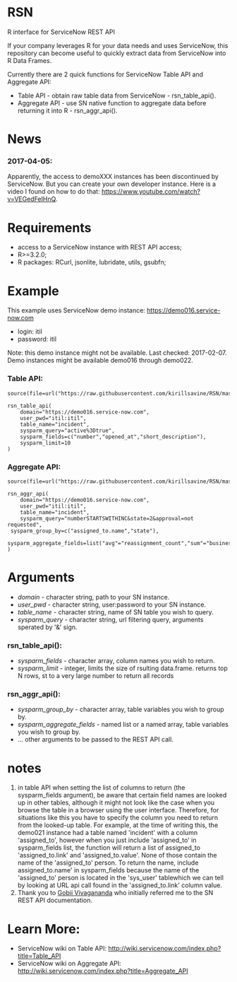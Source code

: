 # RSN
R interface for ServiceNow REST API

If your company leverages R for your data needs and uses ServiceNow, this repository can become useful to quickly extract data from ServiceNow into R Data Frames.

Currently there are 2 quick functions for ServiceNow Table API and Aggregate API:
 - Table API - obtain raw table data from ServiceNow - rsn_table_api().
 - Aggregate API - use SN native function to aggregate data before returning it into R - rsn_aggr_api().

# News

### 2017-04-05:
Apparently, the access to demoXXX instances has been discontinued by ServiceNow. But you can create your own developer instance. Here is  a video I found on how to do that: https://www.youtube.com/watch?v=VEGedFeIHnQ.

# Requirements
 - access to a ServiceNow instance with REST API access;
 - R>=3.2.0;
 - R packages: RCurl, jsonlite, lubridate, utils, gsubfn;

# Example

This example uses ServiceNow demo instance:
https://demo016.service-now.com
 - login: itil
 - password: itil

Note: this demo instance might not be available. Last checked: 2017-02-07. Demo instances might be available demo016 through demo022.

### Table API:
```
source(file=url("https://raw.githubusercontent.com/kirillsavine/RSN/master/rsn.r"))

rsn_table_api(
	domain="https://demo016.service-now.com",  
	user_pwd="itil:itil",   
	table_name="incident",		
	sysparm_query="active%3Dtrue",	 
	sysparm_fields=c("number","opened_at","short_description"),  
	sysparm_limit=10   
)
```
		
### Aggregate API:
```
source(file=url("https://raw.githubusercontent.com/kirillsavine/RSN/master/rsn.r"))

rsn_aggr_api(
	domain="https://demo016.service-now.com",	
	user_pwd="itil:itil",				
	table_name="incident",				
	sysparm_query="numberSTARTSWITHINC&state=2&approval=not requested",	
 sysparm_group_by=c("assigned_to.name","state"), 
	sysparm_aggregate_fields=list("avg"="reassignment_count","sum"="business_duration")			
)		
```		
		
# Arguments

 - *domain* - character string, path to your SN instance.
 - *user_pwd* - character string, user:password to your SN instance.
 - *table_name* - character string, name of SN table you wish to query.
 - *sysparm_query* - character string, url filtering query, arguments sperated by '&' sign.

### rsn_table_api():
 - *sysparm_fields* - character array, column names you wish to return.
 - *sysparm_limit* - integer, limits the size of rsulting data.frame. returns top N rows, st to a very large number to return all records

### rsn_aggr_api():
 - *sysparm_group_by* - character array, table variables you wish to group by.
 - *sysparm_aggregate_fields* - named list or a named array, table variables you wish to group by.
 - ... other arguments to be passed to the REST API call.

# notes
1.	in table API when setting the list of columns to return (the sysparm_fields argument), be aware that certain field names are looked up in other tables, although it might not look like the case when you browse the  table in a browser using the user interface. Therefore, for situations like this you have to specify the column you need to return from the looked-up table. For example, at the time of writing this, the demo021 instance had a table named 'incident' with a column 'assigned_to', however when you just include 'assigned_to' in sysparm_fields list, the function will return a list of assigned_to 'assigned_to.link' and 'assigned_to.value'. None of those contain the name of the 'assigned_to' person. To return the name, include assigned_to.name' in sysparm_fields because the name of the 'assigned_to' person is located in the 'sys_user' tablewhich we can tell by looking at URL api call found in the 'assigned_to.link' column value.
2.	Thank you to [Gobii Vivagananda](https://www.linkedin.com/in/gobii/) who initially referred me to the SN REST API documentation.


# Learn More:
 - ServiceNow wiki on Table API: http://wiki.servicenow.com/index.php?title=Table_API 
 - ServiceNow wiki on Aggregate API: http://wiki.servicenow.com/index.php?title=Aggregate_API

